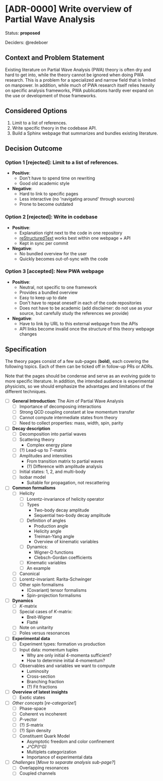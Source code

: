 # [ADR-0000] Write overview of Partial Wave Analysis

Status: **proposed**

Deciders: @redeboer

## Context and Problem Statement

Existing literature on Partial Wave Analysis (PWA) theory is often dry and hard
to get into, while the theory cannot be ignored when doing PWA research. This is
a problem for a specialized and narrow field that is limited on manpower. In
addition, while much of PWA research itself relies heavily on specific analysis
frameworks, PWA publications hardly ever expand on the use or development of
those frameworks.

## Considered Options

1. Limit to a list of references.
2. Write specific theory in the codebase API.
3. Build a Sphinx webpage that summarizes and bundles existing literature.

## Decision Outcome

### Option 1 [rejected]: Limit to a list of references.

- **Positive**:
  - Don't have to spend time on rewriting
  - Good old academic style
- **Negative**:
  - Hard to link to specific pages
  - Less interactive (no 'navigating around' through sources)
  - Prone to become outdated

### Option 2 [rejected]: Write in codebase

- **Positive**:
  - Explanation right next to the code in one repository
  - [reStructuredText](https://www.sphinx-doc.org/en/master/usage/restructuredtext/basics.html)
    works best within one webpage + API
  - Kept in sync per commit
- **Negative**:
  - No bundled overview for the user
  - Quickly becomes out-of-sync with the code

### Option 3 [accepted]: New PWA webpage

- **Positive**:
  - Neutral, not specific to one framework
  - Provides a bundled overview
  - Easy to keep up to date
  - Don't have to repeat oneself in each of the code repositories
  - Does not have to be academic (add disclaimer: do not use as your source, but
    carefully study the references we provide)
- **Negative**:
  - Have to link by URL to this external webpage from the APIs
  - API links become invalid once the structure of this theory webpage changes

## Specification

The theory pages consist of a few sub-pages (**bold**), each covering the
following topics. Each of them can be ticked off in follow-up PRs or ADRs.

Note that the pages should be condense and serve as an evolving guide to more
specific literature. In addition, the intended audience is experimental
physicists, so we should emphasize the advantages and limitations of the
different techniques.

- [ ] **General Introduction**: The Aim of Partial Wave Analysis
  - [ ] Importance of decomposing interactions
  - [ ] Strong QCD coupling constant at low momentum transfer
  - [ ] Cannot compute intermediate states from theory
  - [ ] Need to collect properties: mass, width, spin, parity
- [ ] **Decay description**
  - [ ] Decomposition into partial waves
  - [ ] Scattering theory
    - Complex energy plane
  - [ ] (?) Lead-up to _T_-matrix
  - [ ] Amplitudes and intensities
    - From transition matrix to partial waves
    - (?) Difference with amplitude analysis
  - [ ] Initial states: 1, 2, and multi-body
  - [ ] Isobar model
    - Suitable for propagation, not rescattering
- [ ] **Common formalisms**
  - [ ] Helicity
    - [ ] Lorentz-invariance of helicity operator
    - [ ] Types
      - Two-body decay amplitude
      - Sequential two-body decay amplitude
    - [ ] Definition of angles
      - Production angle
      - Helicity angle
      - Treiman-Yang angle
      - Overview of kinematic variables
    - [ ] Dynamics:
      - Wigner-D functions
      - Clebsch-Gordan coefficients
    - [ ] Kinematic variables
    - [ ] An example
  - [ ] Canonical
  - [ ] Lorentz-invariant: Rarita-Schwinger
  - [ ] Other spin formalisms
    - (Covariant) tensor formalisms
    - Spin-projection formalisms
- [ ] **Dynamics**
  - [ ] _K_-matrix
  - [ ] Special cases of _K_-matrix:
    - Breit-Wigner
    - Flatté
  - [ ] Note on unitarity
  - [ ] Poles versus resonances
- [ ] **Experimental data**
  - [ ] Experiment types: formation vs production
  - [ ] Input data: momentum tuples
    - Why are only initial 4-momenta sufficient?
    - How to determine initial 4-momentum?
  - [ ] Observables and variables we want to compute
    - Luminosity
    - Cross-section
    - Branching fraction
    - (?) Fit fractions
- [ ] **Overview of latest insights**
  - [ ] Exotic states
- [ ] _Other concepts_ [*re-categorize!*]
  - [ ] Phase-space
  - [ ] Coherent vs incoherent
  - [ ] _P_-vector
  - [ ] (?) _S_-matrix
  - [ ] (?) Spin density
  - [ ] Constituent Quark Model
    - Asymptotic freedom and color confinement
    - _J^CP(I^G)_
    - Multiplets categorization
    - Importance of experimental data
- [ ] _Challenges_ [*Move to separate analysis sub-page?*]
  - [ ] Overlapping resonances
  - [ ] Coupled channels
